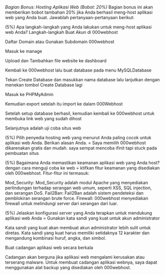 *Bagian Bonus: Hosting Aplikasi Web (Bobot: 20%)*
Bagian bonus ini akan memberikan bobot tambahan 20% jika Anda berhasil meng-host aplikasi web yang Anda buat. Jawablah pertanyaan-pertanyaan berikut:

(5%) Apa langkah-langkah yang Anda lakukan untuk meng-host aplikasi web Anda?
Langkah-langkah
Buat Akun di 000webhost

Daftar Domain atau Gunakan Subdomain 000webhost

Masuk ke manage

Upload dan Tambahkan file website ke dashboard

Kembali ke 000webhost lalu buat database pada menu MySQLDatabase

Tekan Create Database dan masukkan nama database lalu lanjutkan dengan menekan tombol Create Database lagi

Masuk ke PHPMyAdmin

Kemudian export
setelah itu import ke dalam 000Webhost

Setelah setup database berhasil, kemudian kembali ke 000webhost untuk membuka link web yang sudah dihost


Selanjutnya adalah uji coba situs web

(5%) Pilih penyedia hosting web yang menurut Anda paling cocok untuk aplikasi web Anda. Berikan alasan Anda. = Saya memilih 000webhost dikarenakan gratis dan mudah. saya sempat mencoba ifinit tapi stuck pada pembuatan situs

(5%) Bagaimana Anda memastikan keamanan aplikasi web yang Anda host? dengan cara menguji coba ke web = ktifkan fitur keamanan yang disediakan oleh 000webhost. Fitur-fitur ini termasuk:

Mod_Security: Mod_Security adalah modul Apache yang menyediakan perlindungan terhadap serangan web umum, seperti XSS, SQL injection, dan serangan DoS.
Fail2Ban: Fail2Ban adalah sistem pendeteksi dan pemblokiran serangan brute force.
Firewall: 000webhost menyediakan firewall untuk melindungi server dari serangan dari luar.

(5%) Jelaskan konfigurasi server yang Anda terapkan untuk mendukung aplikasi web Anda = Gunakan kata sandi yang kuat untuk akun administrator

Kata sandi yang kuat akan membuat akun administrator lebih sulit untuk diretas. Kata sandi yang kuat harus memiliki setidaknya 12 karakter dan mengandung kombinasi huruf, angka, dan simbol.

Buat cadangan aplikasi web secara berkala

Cadangan akan berguna jika aplikasi web mengalami kerusakan atau terserang malware. Untuk membuat cadangan aplikasi webnya, saya dapat menggunakan alat backup yang disediakan oleh 000webhost.
